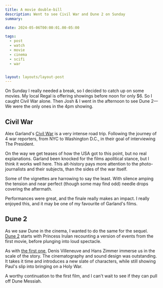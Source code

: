 ```yaml
---
title: A movie double-bill
description: Went to see Civil War and Dune 2 on Sunday
summary:

date: 2024-05-06T00:00:01.00-05:00

tags:
  - post
  - watch
  - movie
  - cinema
  - scifi
  - war


layout: layouts/layout-post
---
```

On Sunday I really needed a break, so I decided to catch up on some movies.  My local Regal is offering showings before noon for only $6. So I caught Civil War alone. Then Josh & I went in the afternoon to see Dune 2—We were the only ones in the 4pm showing.

## Civil War
Alex Garland's <a href="https://letterboxd.com/film/civil-war-2024/" title="Letterboxd">Civil War</a> is a very intense road trip. Following the journey of 4 war reporters, from NYC to Washington D.C., in their goal of interviewing The President.

On the way we get teases of how the USA got to this point, but no real explanations. Garland been knocked for the films apolitical stance, but I think it works well here.  This alt-history pays more attention to the photo-journalists and their subjects, than the sides of the war itself.

Some of the vignettes are harrowing to say the least. With silence amping the tension and near perfect (though some may find odd) needle drops covering the aftermath.

Performances were great, and the finale really makes an impact. I really enjoyed this, and it may be one of my favourite of Garland's films.

## Dune 2
As we saw Dune in the cinema, I wanted to do the same for the sequel. <a href="https://letterboxd.com/film/dune-part-two/" title="Letterboxd">Dune 2</a> starts with Princess Irulan recounting a version of events from the first movie, before plunging into loud spectacle.

As with <a href="/posts/2021-10-25-dune/" title="my post about Dune">the first one</a>, Denis Villeneuve and Hans Zimmer immerse us in the scale of the story. The cinematography and sound design was outstanding. It takes it time and introduces a new slate of characters, while still showing Paul's slip into bringing on a Holy War.

A worthy continuation to the first film, and I can't wait to see if they can pull off Dune Messiah.